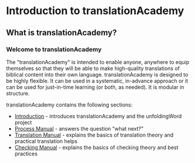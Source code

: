 # Introduction to translationAcademy #

## What is translationAcademy? ##


### Welcome to translationAcademy

The "translationAcademy" is intended to enable anyone, anywhere to equip themselves so that they will be able to make high-quality translations of biblical content into their own language. translationAcademy is designed to be highly flexible. It can be used in a systematic, in-advance approach or it can be used for just-in-time learning (or both, as needed). It is modular in structure.

translationAcademy contains the following sections:

* [Introduction](../ta-intro/01.md) - introduces translationAcademy and the unfoldingWord project
* [Process Manual](../../process/process-manual/01.md)  - answers the question "what next?"
* [Translation Manual](../../translate/translate-manual/01.md) - explains the basics of translation theory and practical translation helps
* [Checking Manual](../../checking/intro-check/01.md) - explains the basics of checking theory and best practices




